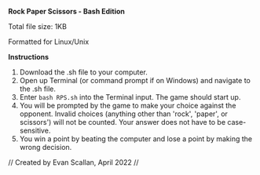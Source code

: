 **Rock Paper Scissors - Bash Edition**

Total file size: 1KB

Formatted for Linux/Unix

**Instructions**
  1. Download the .sh file to your computer.
  2. Open up Terminal (or command prompt if on Windows) and navigate to the .sh file.
  3. Enter `bash RPS.sh` into the Terminal input. The game should start up.
  4. You will be prompted by the game to make your choice against the opponent. Invalid choices (anything other than 'rock', 'paper', or scissors') will not be counted. Your answer does not have to be case-sensitive.
  5.  You win a point by beating the computer and lose a point by making the wrong decision.
 
 
  
 // Created by Evan Scallan, April 2022 //
  
  
